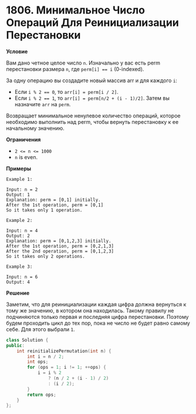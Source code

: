 # 1806. Минимальное Число Операций Для Реинициализации Перестановки

**Условие**

Вам дано четное целое число `n​​​​​​​`. Изначально у вас есть perm перестановки размера `n`, где `perm[i] == i` (0-indexed)​​​​.

За одну операцию вы создадите новый массив arr и для каждого `i`:

- Если `i % 2 == 0`, то `arr[i] = perm[i / 2]`.
- Если `i % 2 == 1`, то `arr[i] = perm[n/2 + (i - 1)/2]`.
Затем вы назначите `arr​​​​` на `perm`.

Возвращает минимальное ненулевое количество операций, которое необходимо выполнить над perm, чтобы вернуть перестановку к ее начальному значению.

**Ограничения**
- `2 <= n <= 1000`
- `n​​​​​​` is even.


**Примеры**
```
Example 1:

Input: n = 2
Output: 1
Explanation: perm = [0,1] initially.
After the 1st operation, perm = [0,1]
So it takes only 1 operation.

Example 2:

Input: n = 4
Output: 2
Explanation: perm = [0,1,2,3] initially.
After the 1st operation, perm = [0,2,1,3]
After the 2nd operation, perm = [0,1,2,3]
So it takes only 2 operations.

Example 3:

Input: n = 6
Output: 4
```


**Решение**

Заметим, что для реинициализации каждая цифра должна вернуться к тому же значению, в котором она находилась. Такому правилу не подчиняются только первая и последняя цифра перестановки. Поэтому будем проходить цикл до тех пор, пока не число не будет равно самому себе. Для этого выбрали `1`.

```C++
class Solution {
public:
    int reinitializePermutation(int n) {
        int i = n / 2;
        int ops;
        for (ops = 1; i != 1; ++ops) {        
            i = i % 2 
                ? (n / 2 + (i - 1) / 2) 
                : (i / 2);
        }
        return ops;
    }
};
```






 


 


